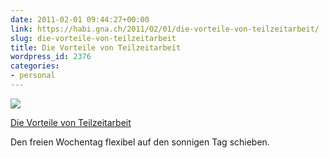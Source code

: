 ```yaml
---
date: 2011-02-01 09:44:27+00:00
link: https://habi.gna.ch/2011/02/01/die-vorteile-von-teilzeitarbeit/
slug: die-vorteile-von-teilzeitarbeit
title: Die Vorteile von Teilzeitarbeit
wordpress_id: 2376
categories:
- personal
---
```


[![](https://static.flickr.com/5172/5406738863_81e273b515_m.jpg)](https://www.flickr.com/photos/habi/5406738863/)

[Die Vorteile von Teilzeitarbeit](https://www.flickr.com/photos/habi/5406738863/)

Den freien Wochentag flexibel auf den sonnigen Tag schieben.